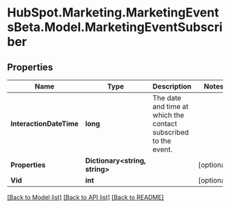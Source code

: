 # HubSpot.Marketing.MarketingEventsBeta.Model.MarketingEventSubscriber

## Properties

Name | Type | Description | Notes
------------ | ------------- | ------------- | -------------
**InteractionDateTime** | **long** | The date and time at which the contact subscribed to the event. | 
**Properties** | **Dictionary&lt;string, string&gt;** |  | [optional] 
**Vid** | **int** |  | [optional] 

[[Back to Model list]](../README.md#documentation-for-models) [[Back to API list]](../README.md#documentation-for-api-endpoints) [[Back to README]](../README.md)

